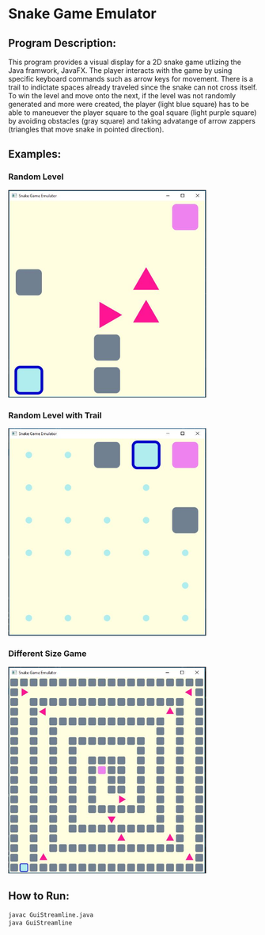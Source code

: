 # Snake Game Emulator

## Program Description: 
This program provides a visual display for a 2D snake game utlizing the Java framwork, JavaFX. The player interacts with the game by using specific keyboard commands such as
arrow keys for movement. There is a trail to indictate spaces already 
traveled since the snake can not cross itself. To win the level and 
move onto the next, if the level was not randomly generated and more were created, the player 
(light blue square) has to be able to maneuever the player square to 
the goal square (light purple square) by avoiding obstacles (gray square) 
and taking advatange of arrow zappers (triangles that move snake in pointed direction).

## Examples:
### Random Level
<img src="Example 1.JPG" width="400" />

### Random Level with Trail
<img src="Example 2.JPG" width="400" />

### Different Size Game
<img src="Example 3.JPG" width="400" />

## How to Run:
```
javac GuiStreamline.java
java GuiStreamline
```
